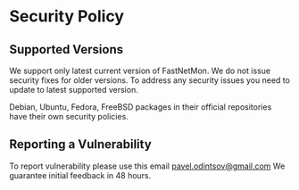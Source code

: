 # Security Policy

## Supported Versions

We support only latest current version of FastNetMon. We do not issue security fixes for older versions. To address any security issues you need to update to latest supported version. 

Debian, Ubuntu, Fedora, FreeBSD packages in their official repositories have their own security policies. 

## Reporting a Vulnerability

To report vulnerability please use this email pavel.odintsov@gmail.com We guarantee initial feedback in 48 hours. 
